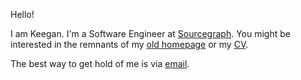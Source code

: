 Hello!

I am Keegan. I'm a Software Engineer at
[Sourcegraph](https://sourcegraph.com/). You might be interested in the
remnants of my [old homepage](./index.rst) or my [CV](./CV.rst).

The best way to get hold of me is via
[email](mailto:keegan.csmith@gmail.com).

